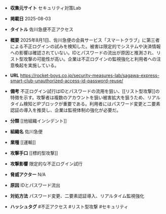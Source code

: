 - **収集元サイト**
セキュリティ対策Lab

- **掲載日**
2025-08-03

- **タイトル**
佐川急便不正アクセス

- **概要**
2025年8月1日、佐川急便の会員サービス「スマートクラブ」に第三者による不正ログインの試みを検知した。被害は限定的でシステムや決済情報への影響は確認されていない。IDとパスワードの流出が原因と推測され、リスト型攻撃の可能性が高い。企業は不正ログインの監視強化と利用者への注意喚起を実施している。

- **URL**
https://rocket-boys.co.jp/security-measures-lab/sagawa-express-smart-club-unauthorized-access-id-password-reuse/

- **備考**
不正ログイン試行はIDとパスワードの流用を狙い、[[リスト型攻撃]]の特徴を示す。攻撃者は複数のアカウントを狙い被害拡大を狙うため、リアルタイム検知とIPブロックが重要である。利用者にはパスワード変更と二要素認証の導入を推奨し、企業は監視体制の強化が必要だ。

- **分類**
[[他組織インシデント]]

- **組織名**
佐川急便

- **業種**
[[運輸]]

- **攻撃手口**
[[標的型攻撃]]

- **攻撃影響**
限定的な不正ログイン試行

- **脅威アクター**
N/A

- **原因**
IDとパスワード流出

- **対処方法**
パスワード変更、二要素認証導入、リアルタイム監視強化

- **ハッシュタグ**
#不正アクセス #リスト型攻撃 #セキュリティ
